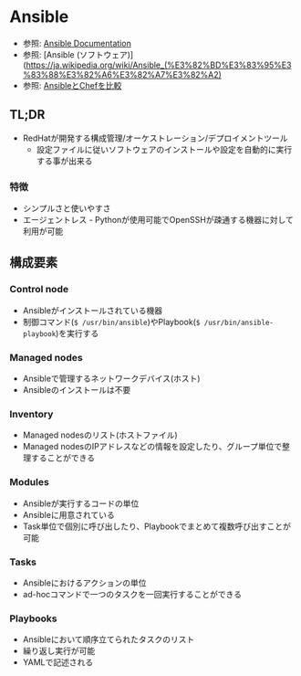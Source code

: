 # Ansible
- 参照: [Ansible Documentation](https://docs.ansible.com/ansible/latest/index.html)
- 参照: [Ansible (ソフトウェア)](https://ja.wikipedia.org/wiki/Ansible_(%E3%82%BD%E3%83%95%E3%83%88%E3%82%A6%E3%82%A7%E3%82%A2)
- 参照: [AnsibleとChefを比較](https://www.ossnews.jp/compare/Ansible/Chef)

## TL;DR
- RedHatが開発する構成管理/オーケストレーション/デプロイメントツール
  - 設定ファイルに従いソフトウェアのインストールや設定を自動的に実行する事が出来る

### 特徴
- シンプルさと使いやすさ
- エージェントレス - Pythonが使用可能でOpenSSHが疎通する機器に対して利用が可能

## 構成要素
### Control node
- Ansibleがインストールされている機器
- 制御コマンド(`$ /usr/bin/ansible`)やPlaybook(`$ /usr/bin/ansible-playbook`)を実行する

### Managed nodes
- Ansibleで管理するネットワークデバイス(ホスト)
- Ansibleのインストールは不要

### Inventory
- Managed nodesのリスト(ホストファイル)
- Managed nodesのIPアドレスなどの情報を設定したり、グループ単位で整理することができる

### Modules
- Ansibleが実行するコードの単位
- Ansibleに用意されている
- Task単位で個別に呼び出したり、Playbookでまとめて複数呼び出すことが可能

### Tasks
- Ansibleにおけるアクションの単位
- ad-hocコマンドで一つのタスクを一回実行することができる

### Playbooks
- Ansibleにおいて順序立てられたタスクのリスト
- 繰り返し実行が可能
- YAMLで記述される
